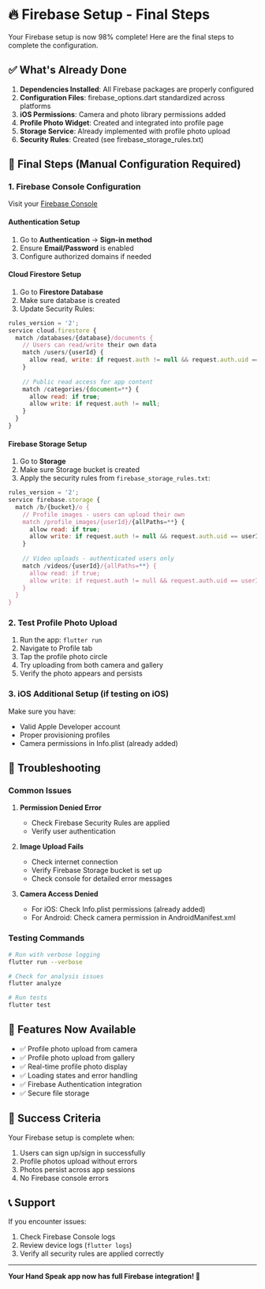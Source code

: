 # 🔥 Firebase Setup - Final Steps

Your Firebase setup is now 98% complete! Here are the final steps to complete the configuration.

## ✅ What's Already Done

1. **Dependencies Installed**: All Firebase packages are properly configured
2. **Configuration Files**: firebase_options.dart standardized across platforms
3. **iOS Permissions**: Camera and photo library permissions added
4. **Profile Photo Widget**: Created and integrated into profile page
5. **Storage Service**: Already implemented with profile photo upload
6. **Security Rules**: Created (see firebase_storage_rules.txt)

## 🚀 Final Steps (Manual Configuration Required)

### 1. Firebase Console Configuration

Visit your [Firebase Console](https://console.firebase.google.com/project/handspeak-ace26)

#### Authentication Setup
1. Go to **Authentication** → **Sign-in method**
2. Ensure **Email/Password** is enabled
3. Configure authorized domains if needed

#### Cloud Firestore Setup
1. Go to **Firestore Database**
2. Make sure database is created
3. Update Security Rules:
```javascript
rules_version = '2';
service cloud.firestore {
  match /databases/{database}/documents {
    // Users can read/write their own data
    match /users/{userId} {
      allow read, write: if request.auth != null && request.auth.uid == userId;
    }
    
    // Public read access for app content
    match /categories/{document=**} {
      allow read: if true;
      allow write: if request.auth != null;
    }
  }
}
```

#### Firebase Storage Setup
1. Go to **Storage**
2. Make sure Storage bucket is created
3. Apply the security rules from `firebase_storage_rules.txt`:
```javascript
rules_version = '2';
service firebase.storage {
  match /b/{bucket}/o {
    // Profile images - users can upload their own
    match /profile_images/{userId}/{allPaths=**} {
      allow read: if true;
      allow write: if request.auth != null && request.auth.uid == userId;
    }
    
    // Video uploads - authenticated users only
    match /videos/{userId}/{allPaths=**} {
      allow read: if true;
      allow write: if request.auth != null && request.auth.uid == userId;
    }
  }
}
```

### 2. Test Profile Photo Upload

1. Run the app: `flutter run`
2. Navigate to Profile tab
3. Tap the profile photo circle
4. Try uploading from both camera and gallery
5. Verify the photo appears and persists

### 3. iOS Additional Setup (if testing on iOS)

Make sure you have:
- Valid Apple Developer account
- Proper provisioning profiles
- Camera permissions in Info.plist (already added)

## 🔧 Troubleshooting

### Common Issues

1. **Permission Denied Error**
   - Check Firebase Security Rules are applied
   - Verify user authentication

2. **Image Upload Fails**
   - Check internet connection
   - Verify Firebase Storage bucket is set up
   - Check console for detailed error messages

3. **Camera Access Denied**
   - For iOS: Check Info.plist permissions (already added)
   - For Android: Check camera permission in AndroidManifest.xml

### Testing Commands

```bash
# Run with verbose logging
flutter run --verbose

# Check for analysis issues
flutter analyze

# Run tests
flutter test
```

## 📱 Features Now Available

- ✅ Profile photo upload from camera
- ✅ Profile photo upload from gallery
- ✅ Real-time profile photo display
- ✅ Loading states and error handling
- ✅ Firebase Authentication integration
- ✅ Secure file storage

## 🎉 Success Criteria

Your Firebase setup is complete when:
1. Users can sign up/sign in successfully
2. Profile photos upload without errors
3. Photos persist across app sessions
4. No Firebase console errors

## 📞 Support

If you encounter issues:
1. Check Firebase Console logs
2. Review device logs (`flutter logs`)
3. Verify all security rules are applied correctly

---

**Your Hand Speak app now has full Firebase integration! 🚀**
